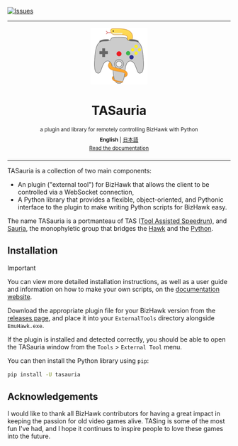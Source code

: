 
[![Issues](https://img.shields.io/github/issues/scarletcafe/TASauria.svg?colorB=3333ff)](https://github.com/scarletcafe/TASauria/issues)

***
<div align="center">
<img src=".github/assets/tasauria_logo.svg" height="128">
</div>
<h1 align="center">
TASauria
</h1>
<p align="center">
<sup>
a plugin and library for remotely controlling BizHawk with Python
</sup>
<br>
<sup>
    <b>English</b> | <a href="README.ja.md">日本語</a>
</sup>
<br>
<sup>
    <a href="https://scarletcafe.github.io/TASauria/">Read the documentation</a>
</sup>
</p>

***

TASauria is a collection of two main components:
- An plugin ("external tool") for BizHawk that allows the client to be controlled via a WebSocket connection,
- A Python library that provides a flexible, object-oriented, and Pythonic interface to the plugin to make writing Python scripts for BizHawk easy.

The name TASauria is a portmanteau of TAS ([Tool Assisted Speedrun](https://tasvideos.org/WelcomeToTASVideos#WhatIsATas)), and [Sauria](https://en.wikipedia.org/wiki/Sauria), the monophyletic group that bridges the [Hawk](https://tasvideos.org/Bizhawk) and the [Python](https://www.python.org/).

## Installation

> [!IMPORTANT]
> You can view more detailed installation instructions, as well as a user guide and information on how to make your own scripts, on the [documentation website](https://scarletcafe.github.io/TASauria/).

Download the appropriate plugin file for your BizHawk version from the [releases page](https://github.com/scarletcafe/tasauria/releases), and place it into your `ExternalTools` directory alongside `EmuHawk.exe`.

If the plugin is installed and detected correctly, you should be able to open the TASauria window from the `Tools` > `External Tool` menu.

You can then install the Python library using `pip`:
```bash
pip install -U tasauria
```

## Acknowledgements

I would like to thank all BizHawk contributors for having a great impact in keeping the passion for old video games alive. TASing is some of the most fun I've had, and I hope it continues to inspire people to love these games into the future.
